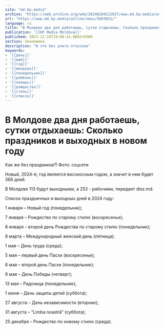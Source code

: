 ```yaml
---
site: "md.kp.media"
archive: "https://web.archive.org/web/20240104212837/www.md.kp.media/online/news/5603851/"
url: "https://www.md.kp.media/online/news/5603851/"
language: ru
title: "В Молдове два дня работаешь, сутки отдыхаешь: Сколько праздников и выходных в новом году"
publication: '[[KP Media Moldova]]'
published: 2023-12-24T19:08:41.000Z+0300
section: Экономика
description: "И это без учета отпусков"
keywords:
- '[[день]]'
- '[[май]]'
- '[[год]]'
- '[[молдова]]'
- '[[понедельник]]'
- '[[ребёнок]]'
- '[[январь]]'
- '[[рождество]]'
- '[[стиль]]'
- '[[список]]'
---
```


# В Молдове два дня работаешь, сутки отдыхаешь: Сколько праздников и выходных в новом году

Как же без праздников?! Фото: соцсети

Новый, 2024-й, год является високосным годом, а значит в нем будет 366 дней.

В Молдове 113 будут выходными, а 253 - рабочими, передает diez.md.

Список праздничных и выходных дней в 2024 году:

1 января – Новый год (понедельник);

7 января – Рождество по старому стилю (воскресенье);

8 января – второй день Рождества по старому стилю (понедельник);

8 марта – Международный женский день (пятница);

1 мая – День труда (среда);

5 мая – первый день Пасхи (воскресенье);

6 мая – второй день Пасхи (понедельник);

9 мая – День Победы (четверг);

13 мая – Радоница (понедельник);

1 июня – День защиты детей (суббота);

27 августа – День независимости (вторник);

31 августа – “Limba noastră” (суббота);

25 декабря – Рождество по новому стилю (среда).